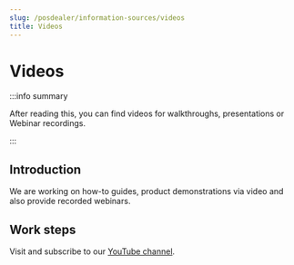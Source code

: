 ```yaml
---
slug: /posdealer/information-sources/videos
title: Videos
---
```

# Videos

:::info summary

After reading this, you can find videos for walkthroughs, presentations or Webinar recordings.

:::

## Introduction

We are working on how-to guides, product demonstrations via video and also provide recorded webinars.

## Work steps

Visit and subscribe to our [YouTube channel](https://www.youtube.com/c/fiskaltrust/videos).

